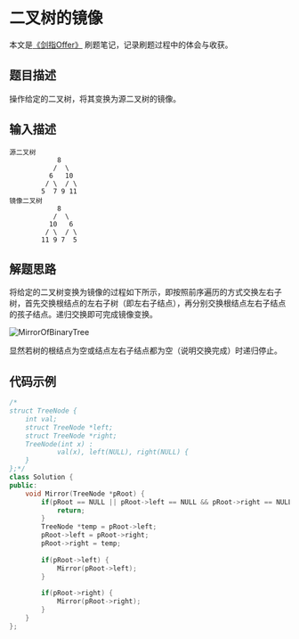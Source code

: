 # 二叉树的镜像

本文是[《剑指Offer》](https://www.nowcoder.com/ta/coding-interviews?page=1) 刷题笔记，记录刷题过程中的体会与收获。

## 题目描述

操作给定的二叉树，将其变换为源二叉树的镜像。

## 输入描述

```
源二叉树 
    	    8
    	   /  \
    	  6   10
    	 / \  / \
    	5  7 9 11
镜像二叉树
    	    8
    	   /  \
    	  10   6
    	 / \  / \
    	11 9 7  5
```

## 解题思路

将给定的二叉树变换为镜像的过程如下所示，即按照前序遍历的方式交换左右子树，首先交换根结点的左右子树（即左右子结点），再分别交换根结点左右子结点的孩子结点。递归交换即可完成镜像变换。

![MirrorOfBinaryTree](http://wx2.sinaimg.cn/mw690/a9d96161ly1g52vkub6jmj20m9063gml.jpg)

显然若树的根结点为空或结点左右子结点都为空（说明交换完成）时递归停止。

## 代码示例

```C++
/*
struct TreeNode {
	int val;
	struct TreeNode *left;
	struct TreeNode *right;
	TreeNode(int x) :
			val(x), left(NULL), right(NULL) {
	}
};*/
class Solution {
public:
    void Mirror(TreeNode *pRoot) {
        if(pRoot == NULL || pRoot->left == NULL && pRoot->right == NULL) {
            return;
        }
        TreeNode *temp = pRoot->left;
        pRoot->left = pRoot->right;
        pRoot->right = temp;
        
        if(pRoot->left) {
            Mirror(pRoot->left);
        }
        
        if(pRoot->right) {
            Mirror(pRoot->right);
        }
    }
};
```

